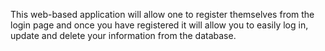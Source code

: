 This web-based application will allow one to register themselves from the login page and once you have registered it will allow you to easily log in, update and delete your information from the database.
